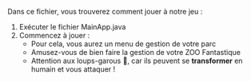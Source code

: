 Dans ce fichier, vous trouverez comment jouer à notre jeu :

1. Exécuter le fichier MainApp.java
2. Commencez à jouer :
   - Pour cela, vous aurez un menu de gestion de votre parc
   - Amusez-vous de bien faire la gestion de votre ZOO Fantastique
   - Attention aux loups-garous 🐺, car ils peuvent se **transformer** en humain et vous attaquer ! 
